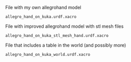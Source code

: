 File with my own allegrohand model

``` allegro_hand_on_kuka.urdf.xacro ```

File with improved allegrohand model with stl mesh files

``` allegro_hand_on_kuka_stl_mesh_hand.urdf.xacro ```

File that includes a table in the world (and possibly more)

``` allegro_hand_on_kuka_world.urdf.xacro ```
